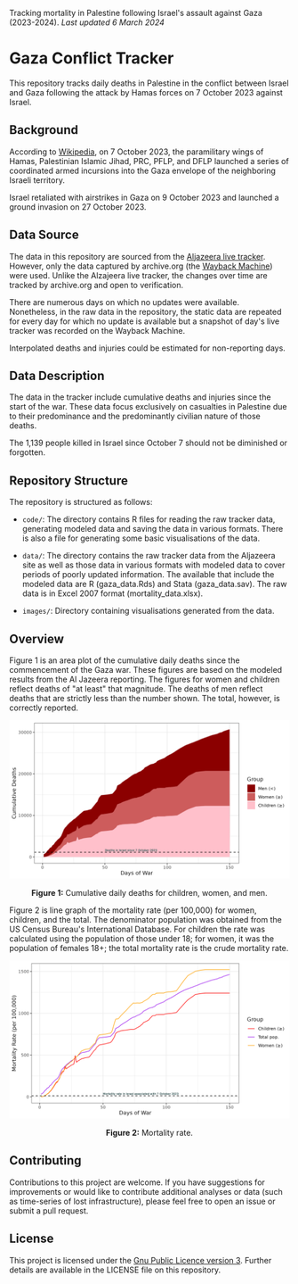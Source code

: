 Tracking mortality in Palestine following Israel's assault against Gaza (2023-2024). 
*Last updated 6 March 2024*

# Gaza Conflict Tracker

This repository tracks daily deaths in Palestine in the conflict between Israel and Gaza following the attack by Hamas forces on 7 October 2023 against Israel.

## Background

According to [Wikipedia](https://en.wikipedia.org/wiki/2023_Hamas-led_attack_on_Israel), on 7 October 2023, the paramilitary wings of Hamas, Palestinian Islamic Jihad, PRC, PFLP, and DFLP launched a series of coordinated armed incursions into the Gaza envelope of the neighboring Israeli territory.

Israel retaliated with airstrikes in Gaza on 9 October 2023 and launched a ground invasion on 27 October 2023.

## Data Source

The data in this repository are sourced from the [Aljazeera live tracker](https://www.aljazeera.com/news/longform/2023/10/9/israel-hamas-war-in-maps-and-charts-live-tracker). However, only the data captured by archive.org (the [Wayback Machine](https://web.archive.org/web/20240000000000*/https://www.aljazeera.com/news/longform/2023/10/9/israel-hamas-war-in-maps-and-charts-live-tracker)) were used. Unlike the Alzajeera live tracker, the changes over time are tracked by archive.org and open to verification.

There are numerous days on which no updates were available. Nonetheless, in the raw data in the repository, the static data are repeated for every day for which no update is available but a snapshot of day's live tracker was recorded on the Wayback Machine.

Interpolated deaths and injuries could be estimated for non-reporting days.

## Data Description

The data in the tracker include cumulative deaths and injuries since the start of the war. These data focus exclusively on casualties in Palestine due to their predominance and the predominantly civilian nature of those deaths.

The 1,139 people killed in Israel since October 7 should not be diminished or forgotten.

## Repository Structure

The repository is structured as follows:
- `code/`: The directory contains R files for reading the raw tracker data, generating modeled data and saving the data in various formats. There is also a file for generating some basic visualisations of the data.
- `data/`: The directory contains the raw tracker data from the Aljazeera site as well as those data in various formats with modeled data to cover periods of poorly updated information. The available that include the modeled data are R (gaza_data.Rds) and Stata (gaza_data.sav). The raw data is in Excel 2007 format (mortality_data.xlsx).

- `images/`: Directory containing visualisations generated from the data.

## Overview

Figure 1 is an area  plot of the cumulative daily deaths since the commencement of the 
Gaza war. These figures are based on the modeled results from the Al Jazeera 
reporting.  The figures for women and children reflect deaths of "at least" that
magnitude. The deaths of men reflect deaths that are strictly less than the 
number shown.  The total, however, is correctly reported.

![Image1](images/cumulative_deaths.png)
<p align="center">
<strong>Figure 1:</strong> Cumulative daily deaths for children, women, and men.
</p>


Figure 2 is line graph of the mortality rate (per 100,000) for women, children,
and the total. The denominator population was obtained from the US Census Bureau's
International Database. For children the rate was calculated using the population
of those under 18; for women, it was the population of females 18+; the total
mortality rate is the crude mortality rate.

![Image2](images/mortality_rates.png)
<p align="center">
<strong>Figure 2:</strong> Mortality rate.
</p>

## Contributing

Contributions to this project are welcome. If you have suggestions for improvements or would like to contribute additional analyses or data (such as time-series of lost infrastructure), please feel free to open an issue or submit a pull request.

## License

This project is licensed under the [Gnu Public Licence version 3](https://www.gnu.org/licenses/quick-guide-gplv3.html). Further details are available in the LICENSE file on this repository.
